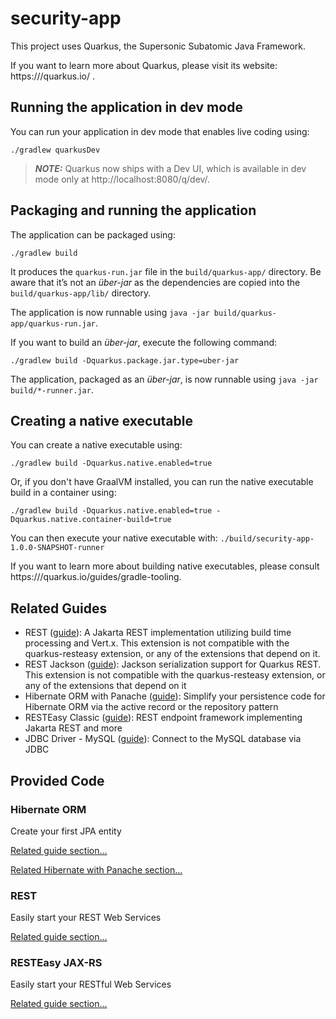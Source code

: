 # security-app

This project uses Quarkus, the Supersonic Subatomic Java Framework.

If you want to learn more about Quarkus, please visit its website: https:///quarkus.io/ .

## Running the application in dev mode

You can run your application in dev mode that enables live coding using:
```shell script
./gradlew quarkusDev
```

> **_NOTE:_**  Quarkus now ships with a Dev UI, which is available in dev mode only at http://localhost:8080/q/dev/.

## Packaging and running the application

The application can be packaged using:
```shell script
./gradlew build
```
It produces the `quarkus-run.jar` file in the `build/quarkus-app/` directory.
Be aware that it’s not an _über-jar_ as the dependencies are copied into the `build/quarkus-app/lib/` directory.

The application is now runnable using `java -jar build/quarkus-app/quarkus-run.jar`.

If you want to build an _über-jar_, execute the following command:
```shell script
./gradlew build -Dquarkus.package.jar.type=uber-jar
```

The application, packaged as an _über-jar_, is now runnable using `java -jar build/*-runner.jar`.

## Creating a native executable

You can create a native executable using: 
```shell script
./gradlew build -Dquarkus.native.enabled=true
```

Or, if you don't have GraalVM installed, you can run the native executable build in a container using: 
```shell script
./gradlew build -Dquarkus.native.enabled=true -Dquarkus.native.container-build=true
```

You can then execute your native executable with: `./build/security-app-1.0.0-SNAPSHOT-runner`

If you want to learn more about building native executables, please consult https:///quarkus.io/guides/gradle-tooling.

## Related Guides

- REST ([guide](https:///quarkus.io/guides/rest)): A Jakarta REST implementation utilizing build time processing and Vert.x. This extension is not compatible with the quarkus-resteasy extension, or any of the extensions that depend on it.
- REST Jackson ([guide](https:///quarkus.io/guides/rest#json-serialisation)): Jackson serialization support for Quarkus REST. This extension is not compatible with the quarkus-resteasy extension, or any of the extensions that depend on it
- Hibernate ORM with Panache ([guide](https:///quarkus.io/guides/hibernate-orm-panache)): Simplify your persistence code for Hibernate ORM via the active record or the repository pattern
- RESTEasy Classic ([guide](https:///quarkus.io/guides/resteasy)): REST endpoint framework implementing Jakarta REST and more
- JDBC Driver - MySQL ([guide](https:///quarkus.io/guides/datasource)): Connect to the MySQL database via JDBC

## Provided Code

### Hibernate ORM

Create your first JPA entity

[Related guide section...](https:///quarkus.io/guides/hibernate-orm)

[Related Hibernate with Panache section...](https:///quarkus.io/guides/hibernate-orm-panache)


### REST

Easily start your REST Web Services

[Related guide section...](https:///quarkus.io/guides/getting-started-reactive#reactive-jax-rs-resources)

### RESTEasy JAX-RS

Easily start your RESTful Web Services

[Related guide section...](https:///quarkus.io/guides/getting-started#the-jax-rs-resources)
